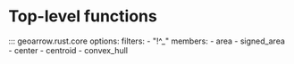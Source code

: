 # Top-level functions

::: geoarrow.rust.core
    options:
      filters:
        - "!^_"
      members:
        - area
        - signed_area
        - center
        - centroid
        - convex_hull
